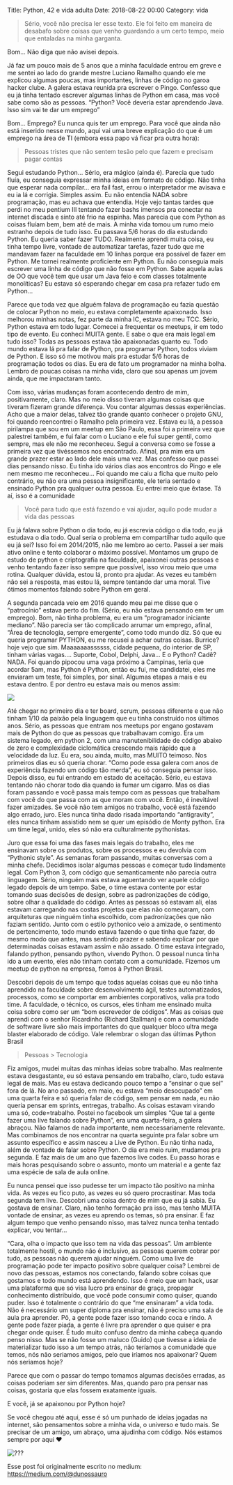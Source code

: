 Title: Python, 42 e vida adulta
Date: 2018-08-22 00:00
Category: vida

> Sério, você não precisa ler esse texto. Ele foi feito em maneira de desabafo sobre coisas que venho guardando a um certo tempo, meio que entaladas na minha garganta.

Bom… Não diga que não avisei depois.

Já faz um pouco mais de 5 anos que a minha faculdade entrou em greve e me sentei ao lado do grande mestre Luciano Ramalho quando ele me explicou algumas poucas, mas importantes, linhas de código no garoa hacker clube. A galera estava reunida pra escrever o Pingo. Confesso que eu já tinha tentado escrever algumas linhas de Python em casa, mas você sabe como são as pessoas. “Python? Você deveria estar aprendendo Java. Isso sim vai te dar um emprego”

Bom… Emprego? Eu nunca quis ter um emprego. Para você que ainda não está inserido nesse mundo, aqui vai uma breve explicação do que é um emprego na área de TI (embora essa papo vá ficar pra outra hora):

> Pessoas tristes que não sentem tesão pelo que fazem e precisam pagar contas

Segui estudando Python… Sério, era mágico (ainda é). Parecia que tudo fluía, eu conseguia expressar minha ideias em formato de código. Não tinha que esperar nada compilar… era fail fast, errou o interpretador me avisava e eu ia lá e corrigia. Simples assim. Eu não entendia NADA sobre programação, mas eu achava que entendia. Hoje vejo tantas tardes que perdi no meu pentium III tentando fazer bashs imensos pra conectar na internet discada e sinto até frio na espinha. Mas parecia que com Python as coisas fluíam bem, bem até de mais. A minha vida tomou um rumo meio estranho depois de tudo isso. Eu passava 5/6 horas do dia estudando Python. Eu queria saber fazer TUDO. Realmente aprendi muita coisa, eu tinha tempo livre, vontade de automatizar tarefas, fazer tudo que me mandavam fazer na faculdade em 10 linhas porque era possível de fazer em Python. Me tornei realmente proficiente em Python. Eu não conseguia mais escrever uma linha de código que não fosse em Python. Sabe aquela aulas de OO que você tem que usar um Java feio e com classes totalmente monolíticas? Eu estava só esperando chegar em casa pra refazer tudo em Python…

Parece que toda vez que alguém falava de programação eu fazia questão de colocar Python no meio, eu estava completamente apaixonado. Isso melhorou minhas notas, fez parte da minha IC, estava no meu TCC. Sério, Python estava em todo lugar. Comecei a frequentar os meetups, ir em todo tipo de evento. Eu conheci MUITA gente. E sabe o que era mais legal em tudo isso? Todas as pessoas estava tão apaixonadas quanto eu. Todo mundo estava lá pra falar de Python, pra programar Python, todos viviam de Python. E isso só me motivou mais pra estudar 5/6 horas de programação todos os dias. Eu era de fato um programador na minha bolha. Lembro de poucas coisas na minha vida, claro que sou apenas um jovem ainda, que me impactaram tanto.

Com isso, várias mudanças foram acontecendo dentro de mim, positivamente, claro. Mas no meio disso tiveram algumas coisas que tiveram fizeram grande diferença. Vou contar algumas dessas experiências. Acho que a maior delas, talvez tão grande quanto conhecer o projeto GNU, foi quando reencontrei o Ramalho pela primeira vez. Estava eu lá, a pessoa pirilampa que sou em um meetup em São Paulo, essa foi a primeira vez que palestrei também, e fui falar com o Luciano e ele fui super gentil, como sempre, mas ele não me reconheceu. Segui a conversa como se fosse a primeira vez que tivéssemos nos encontrado. Afinal, pra mim era um grande prazer estar ao lado dele mais uma vez. Mas confesso que passei dias pensando nisso. Eu tinha ido vários dias aos encontros do Pingo e ele nem mesmo me reconheceu… Foi quando me caiu a ficha que muito pelo contrário, eu não era uma pessoa insignificante, ele teria sentado e ensinado Python pra qualquer outra pessoa. Eu entrei meio que êxtase. Tá aí, isso é a comunidade

> Você para tudo que está fazendo e vai ajudar, aquilo pode mudar a vida das pessoas

Eu já falava sobre Python o dia todo, eu já escrevia código o dia todo, eu já estudava o dia todo. Qual seria o problema em compartilhar tudo aquilo que eu já sei? Isso foi em 2014/2015, não me lembro ao certo. Passei a ser mais ativo online e tento colaborar o máximo possível. Montamos um grupo de estudo de python e criptografia na faculdade, apaixonei outras pessoas e venho tentando fazer isso sempre que possível, isso virou meio que uma rotina. Qualquer dúvida, estou lá, pronto pra ajudar. As vezes eu também não sei a resposta, mas estou lá, sempre tentando dar uma moral. Tive ótimos momentos falando sobre Python em geral.

A segunda pancada veio em 2016 quando meu pai me disse que o “patrocínio” estava perto do fim. (Sério, eu não estava pensando em ter um emprego). Bom, não tinha problema, eu era um “programador iniciante mediano”. Não parecia ser tão complicado arrumar um emprego, afinal, “Área de tecnologia, sempre emergente”, como todo mundo diz. Só que eu queria programar PYTHON, eu me recusei a achar outras coisas. Burrice? hoje vejo que sim. Maaaaaaassssss, cidade pequena, do interior de SP, tinham várias vagas…. Suporte, Cobol, Delphi, Java… E o Python? Cadê? NADA. Foi quando pipocou uma vaga próximo a Campinas, teria que acordar 5am, mas Python é Python, então eu fui, me candidatei, eles me enviaram um teste, foi simples, por sinal. Algumas etapas a mais e eu estava dentro. E por dentro eu estava mais ou menos assim:

![](https://miro.medium.com/v2/resize:fit:500/1*6XhBQ0s6IChH5VdGXSnspA.gif)

Até chegar no primeiro dia e ter board, scrum, pessoas diferente e que não tinham 1/10 da paixão pela linguagem que eu tinha construído nos últimos anos. Sério, as pessoas que entram nos meetups por engano gostavam mais de Python do que as pessoas que trabalhavam comigo. Era um sistema legado, em python 2, com uma manutenibilidade de código abaixo de zero e complexidade ciclomática crescendo mais rápido que a velocidade da luz. Eu era, sou ainda, muito, mas MUITO teimoso. Nos primeiros dias eu só queria chorar. “Como pode essa galera com anos de experiência fazendo um código tão merda”, eu só conseguia pensar isso. Depois disso, eu fui entrando em estado de aceitação. Sério, eu estava tentando não chorar todo dia quando ia fumar um cigarro. Mas os dias foram passando e você passa mais tempo com as pessoas que trabalham com você do que passa com as que moram com você. Então, é inevitável fazer amizades. Se você não tem amigos no trabalho, você está fazendo algo errado, juro. Eles nunca tinha dado risada importando “antigravity”, eles nunca tinham assistido nem se quer um episódio de Monty python. Era um time legal, unido, eles só não era culturalmente pythonistas.


Juro que essa foi uma das fases mais legais do trabalho, eles me ensinavam sobre os produtos, sobre os processos e eu devolvia com “Pythonic style”. As semanas foram passando, muitas conversas com a minha chefe. Decidimos isolar algumas pessoas e começar tudo lindamente legal. Com Python 3, com código que semanticamente não parecia outra linguagem. Sério, ninguém mais estava aguentando ver aquele código legado depois de um tempo. Sabe, o time estava contente por estar tomando suas decisões de design, sobre as padronizações de código, sobre olhar a qualidade do código. Antes as pessoas só estavam ali, elas estavam carregando nas costas projetos que elas não começaram, com arquiteturas que ninguém tinha escolhido, com padronizações que não faziam sentido. Junto com o estilo pythonico veio a amizade, o sentimento de pertencimento, todo mundo estava fazendo o que tinha que fazer, do mesmo modo que antes, mas sentindo prazer e sabendo explicar por que determinadas coisas estavam assim e não assado. O time estava integrado, falando python, pensando python, vivendo Python. O pessoal nunca tinha ido a um evento, eles não tinham contato com a comunidade. Fizemos um meetup de python na empresa, fomos à Python Brasil.

Descobri depois de um tempo que todas aquelas coisas que eu não tinha aprendido na faculdade sobre desenvolvimento ágil, testes automatizados, processos, como se comportar em ambientes corporativos, valia pra todo time. A faculdade, o técnico, os cursos, eles tinham me ensinado muita coisa sobre como ser um “bom escrevedor de códigos”. Mas as coisas que aprendi com o senhor Ricardinho (Richard Stallman) e com a comunidade de software livre são mais importantes do que qualquer bloco ultra mega blaster elaborado de código. Vale relembrar o slogan das últimas Python Brasil

> Pessoas > Tecnologia

Fiz amigos, mudei muitas das minhas ideias sobre trabalho. Mas realmente estava desgastante, eu só estava pensando em trabalho, claro, tudo estava legal de mais. Mas eu estava dedicando pouco tempo a “ensinar o que sei” fora de lá. No ano passado, em maio, eu estava “meio desocupado” em uma quarta feira e só queria falar de código, sem pensar em nada, eu não queria pensar em sprints, entregas, trabalho. As coisas estavam virando uma só, code=trabalho. Postei no facebook um simples “Que tal a gente fazer uma live falando sobre Python”, era uma quarta-feira, a galera abraçou. Não falamos de nada importante, nem necessariamente relevante. Mas combinamos de nos encontrar na quarta seguinte pra falar sobre um assunto específico e assim nasceu a Live de Python. Eu não tinha nada, além de vontade de falar sobre Python. O dia era meio ruim, mudamos pra segunda. E faz mais de um ano que fazemos live codes. Eu passo horas e mais horas pesquisando sobre o assunto, monto um material e a gente faz uma espécie de sala de aula online.

Eu nunca pensei que isso pudesse ter um impacto tão positivo na minha vida. As vezes eu fico puto, as vezes eu só quero procrastinar. Mas toda segunda tem live. Descobri uma coisa dentro de mim que eu já sabia. Eu gostava de ensinar. Claro, não tenho formação pra isso, mas tenho MUITA vontade de ensinar, as vezes eu aprendo os temas, só pra ensinar. E faz algum tempo que venho pensando nisso, mas talvez nunca tenha tentado explicar, vou tentar…

“Cara, olha o impacto que isso tem na vida das pessoas”. Um ambiente totalmente hostil, o mundo não é inclusivo, as pessoas querem cobrar por tudo, as pessoas não querem ajudar ninguém. Como uma live de programação pode ter impacto positivo sobre qualquer coisa? Lembrei de novo das pessoas, estamos nos conectando, falando sobre coisas que gostamos e todo mundo está aprendendo. Isso é meio que um hack, usar uma plataforma que só visa lucro pra ensinar de graça, propagar conhecimento distribuído, que você pode consumir como quiser, quando puder. Isso é totalmente o contrário do que “me ensinaram” a vida toda. Não é necessário um super diploma pra ensinar, não é preciso uma sala de aula pra aprender. Pô, a gente pode fazer isso tomando coca e rindo. A gente pode fazer piada, a gente é livre pra aprender o que quiser e pra chegar onde quiser. É tudo muito confuso dentro da minha cabeça quando penso nisso. Mas se não fosse um maluco (Guido) que tivesse a ideia de materializar tudo isso a um tempo atrás, não teríamos a comunidade que temos, nós não seriamos amigos, pelo que iríamos nos apaixonar? Quem nós seriamos hoje?

Parece que com o passar do tempo tomamos algumas decisões erradas, as coisas poderiam ser sim diferentes. Mas, quando paro pra pensar nas coisas, gostaria que elas fossem exatamente iguais.

E você, já se apaixonou por Python hoje?

Se você chegou até aqui, esse é só um punhado de ideias jogadas na internet, são pensamentos sobre a minha vida, o universo e tudo mais. Se precisar de um amigo, um abraço, uma ajudinha com código. Nós estamos sempre por aqui ❤

![???](https://miro.medium.com/v2/resize:fit:1100/format:webp/1*e3SnNN3qUCrkFGuJwOEZDg.jpeg)


Esse post foi originalmente escrito no medium: https://medium.com/@dunossauro
